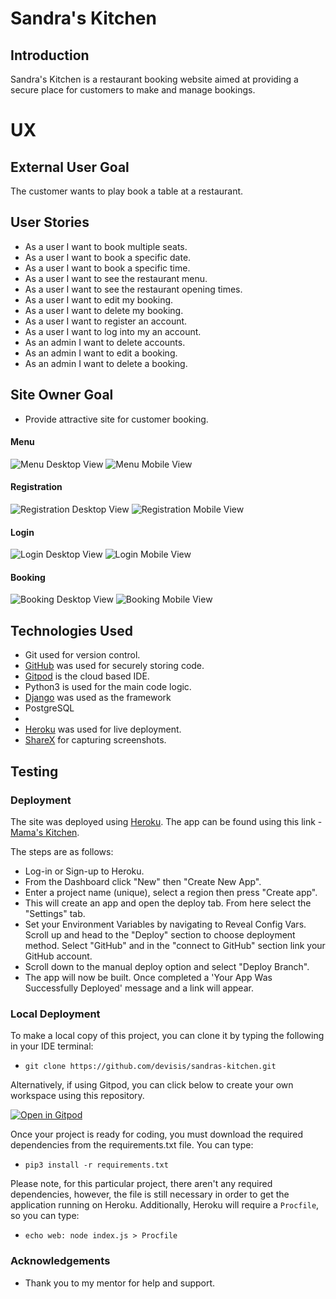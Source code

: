 # Sandra's Kitchen

## Introduction

Sandra's Kitchen is a restaurant booking website aimed at providing a secure place for customers to make and manage bookings.
# UX

## External User Goal

The customer wants to play book a table at a restaurant.

## User Stories

- As a user I want to book multiple seats.
- As a user I want to book a specific date.
- As a user I want to book a specific time.
- As a user I want to see the restaurant menu.
- As a user I want to see the restaurant opening times.
- As a user I want to edit my booking.
- As a user I want to delete my booking.
- As a user I want to register an account.
- As a user I want to log into my an account.
- As an admin I want to delete accounts.
- As an admin I want to edit a booking.
- As an admin I want to delete a booking.


## Site Owner Goal

- Provide attractive site for customer booking.

#### Menu

![Menu Desktop View](documentation/wireframes/menu-desk.png)
![Menu Mobile View](documentation/wireframes/menu-mob.png)

#### Registration

![Registration Desktop View](documentation/wireframes/registration-desk.png)
![Registration Mobile View](documentation/wireframes/registration-mob.png)

#### Login

![Login Desktop View](documentation/wireframes/login-desk.png)
![Login Mobile View](documentation/wireframes/login-mob.png)

#### Booking

![Booking Desktop View](documentation/wireframes/reservation-desk.png)
![Booking Mobile View](documentation/wireframes/reservation-mob.png)


## Technologies Used

- Git used for version control.
- [GitHub]() was used for securely storing code.
- [Gitpod](https://gitpod.io/) is the cloud based IDE.
- Python3 is used for the main code logic.
- [Django](https://www.djangoproject.com/) was used as the framework
- PostgreSQL
- 
- [Heroku](https://heroku.com/) was used for live deployment.
- [ShareX](https://getsharex.com/) for capturing screenshots.

## Testing

<!-- To view all testing documentation please refer to [TESTING.md](TESTING.md) -->

### Deployment

The site was deployed using [Heroku](https://heroku.com/). The app can be found using this link - [Mama's Kitchen](https://sandras-kitchen.herokuapp.com/).

The steps are as follows:

- Log-in or Sign-up to Heroku.
- From the Dashboard click "New" then "Create New App".
- Enter a project name (unique), select a region then press "Create app".
- This will create an app and open the deploy tab. From here select the "Settings" tab.
- Set your Environment Variables by navigating to Reveal Config Vars.
Scroll up and head to the "Deploy" section to choose deployment method. Select "GitHub" and in the "connect to GitHub" section link your GitHub account.
- Scroll down to the manual deploy option and select "Deploy Branch".
- The app will now be built. Once completed a 'Your App Was Successfully Deployed' message and a link will appear.

### Local Deployment

To make a local copy of this project, you can clone it by typing the following in your IDE terminal:

- `git clone https://github.com/devisis/sandras-kitchen.git`

Alternatively, if using Gitpod, you can click below to create your own workspace using this repository.

[![Open in Gitpod](https://gitpod.io/button/open-in-gitpod.svg)](https://gitpod.io/#https://github.com/devisis/sandras-kitchen)

Once your project is ready for coding, you must download the required dependencies from the requirements.txt file. You can type:

- `pip3 install -r requirements.txt`

Please note, for this particular project, there aren't any required dependencies, however, the file is still necessary in order to get the application running on Heroku.
Additionally, Heroku will require a `Procfile`, so you can type:

- `echo web: node index.js > Procfile`

### Acknowledgements

- Thank you to my mentor for help and support.

